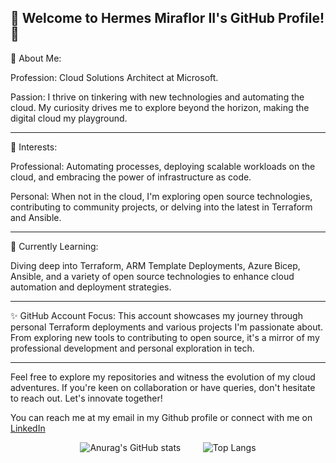 
🌟 Welcome to Hermes Miraflor II's GitHub Profile! 🌟
----

👤 About Me:

Profession: Cloud Solutions Architect at Microsoft.

Passion: I thrive on tinkering with new technologies and automating the cloud. My curiosity drives me to explore beyond the horizon, making the digital cloud my playground.

---
👀 Interests:

Professional: Automating processes, deploying scalable workloads on the cloud, and embracing the power of infrastructure as code.

Personal: When not in the cloud, I'm exploring open source technologies, contributing to community projects, or delving into the latest in Terraform and Ansible.

---
🌱 Currently Learning:

Diving deep into Terraform, ARM Template Deployments, Azure Bicep, Ansible, and a variety of open source technologies to enhance cloud automation and deployment strategies.

---
✨ GitHub Account Focus:
This account showcases my journey through personal Terraform deployments and various projects I'm passionate about. From exploring new tools to contributing to open source, it's a mirror of my professional development and personal exploration in tech.

---
Feel free to explore my repositories and witness the evolution of my cloud adventures. If you're keen on collaboration or have queries, don't hesitate to reach out. Let's innovate together!

You can reach me at my email in my Github profile or connect with me on [LinkedIn](https://www.linkedin.com/in/hrmsmrflr/)

<p align="center">
  <img src="https://github-readme-stats.vercel.app/api?username=herms14&show_icons=true&theme=transparent" alt="Anurag's GitHub stats" />
  &nbsp; &nbsp; &nbsp; &nbsp; <!-- This adds space -->
  <img src="https://github-readme-stats.vercel.app/api/top-langs/?username=herms14&hide_progress=true&theme=transparent" alt="Top Langs" />
</p>


